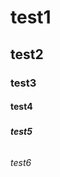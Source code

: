 # <H1>test1</H1>
## <H2>test2</H2>
### <H3>test3</H3>
#### <H4>test4</H4>
##### <H5>test5</H5>
###### <H6>test6</H5>

